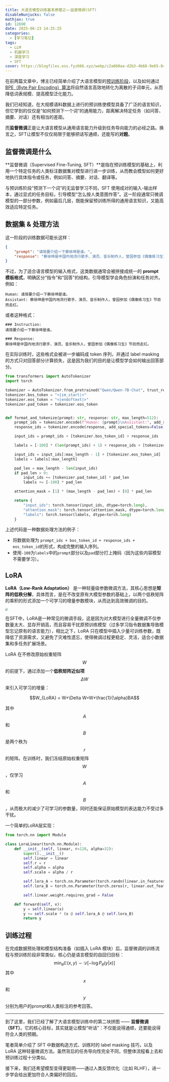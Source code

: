 ```yaml
---
title: 大语言模型训练基本原理之——监督微调(SFT)
disableNunjucks: false
mathjax: true
id: 12690
date: 2025-06-23 14:25:25
categories:
  - [学习笔记]
tags:
  - LLM
  - 机器学习
  - 深度学习
  - SFT
cover: https://blogfiles.oss.fyz666.xyz/webp/c2a660aa-d2b3-4b68-9e65-841abf6e6584.webp
---
```


在前两篇文章中，博主已经简单介绍了大语言模型的[预训练阶段](/blog/12634/)，以及如何通过[BPE（Byte Pair Encoding）算法](/blog/12679/)将自然语言高效地转化为离散的子词单元，从而降低词表规模、提高模型泛化能力。

我们已经知道，在大规模语料数据上进行的预训练使模型具备了广泛的语言知识，但它学到的仅仅是“如何预测下一个词”的通用能力，距离解决特定任务（如问答、摘要、对话）还有相当的差距。

而**监督微调**正是让大语言模型从通用语言能力升级到任务导向能力的必经之路。换言之，SFT让模型不仅仅局限于能够把话写通顺，还能写的**对题**。

## 监督微调是什么

**监督微调（Supervised Fine-Tuning, SFT）**是指在预训练模型的基础上，利用一个特定任务的人类标注数据集对模型进行进一步训练，从而教会模型如何更好地执行具体指令或任务，例如问答、摘要、对话、翻译等。

与预训练阶段“预测下一个词”的无监督学习不同，SFT 使用成对的输入-输出样本，通过显式的任务目标，引导模型“怎么按人类意图作答”。这一阶段通常只微调模型的一部分参数，例如最后几层，既能保留预训练所得的通用语言知识，又能高效适应特定任务。

## 数据集 & 处理方法

这一阶段的训练数据可能长这样：

```json
{
    "prompt": "请简要介绍一下蔡徐坤是谁。",
    "response": "蔡徐坤是中国内地流行歌手、演员、音乐制作人，曾因参加《偶像练习生》节目而走红。"
}
```

不过，为了适合语言模型的输入格式，这类数据通常会被拼接成统一的 **prompt 模板格式**，明确区分“指令”和“回答”的结构，引导模型学会角色扮演和任务对齐。例如：

```raw
Human: 请简要介绍一下蔡徐坤是谁。
Assistant: 蔡徐坤是中国内地流行歌手、演员、音乐制作人，曾因参加《偶像练习生》节目而走红。
```

或者这种格式：

```raw
### Instruction:
请简要介绍一下蔡徐坤是谁。

### Response:
蔡徐坤是中国内地流行歌手、演员、音乐制作人，曾因参加《偶像练习生》节目而走红。
```

在实际训练时，这些格式会被进一步编码成 token 序列，并通过 label masking 的方式只对回答部分计算损失，这是因为我们的目的是让模型学会如何输出回答部分。

```python
from transformers import AutoTokenizer
import torch

tokenizer = AutoTokenizer.from_pretrained("Qwen/Qwen-7B-Chat", trust_remote_code=True)
tokenizer.bos_token = "<|im_start|>"
tokenizer.eos_token = "<|endoftext|>"
tokenizer.pad_token = tokenizer.eos_token


def format_and_tokenize(prompt: str, response: str, max_length=512):
    prompt_ids = tokenizer.encode(f"Human: {prompt}\nAssistant:", add_special_tokens=False)
    response_ids = tokenizer.encode(response, add_special_tokens=False)

    input_ids = prompt_ids + [tokenizer.bos_token_id] + response_ids

    labels = [-100] * (len(prompt_ids) + 1) + response_ids + [tokenizer.eos_token_id]

    input_ids = input_ids[:max_length - 1] + [tokenizer.eos_token_id]
    labels = labels[:max_length]

    pad_len = max_length - len(input_ids)
    if pad_len > 0:
        input_ids += [tokenizer.pad_token_id] * pad_len
        labels += [-100] * pad_len

    attention_mask = [1] * (max_length - pad_len) + [0] * pad_len

    return {
        "input_ids": torch.tensor(input_ids, dtype=torch.long),
        "attention_mask": torch.tensor(attention_mask, dtype=torch.long),
        "labels": torch.tensor(labels, dtype=torch.long)
    }
```

上述代码是一种数据处理方法的例子：

- 将数据处理为 `prompt_ids + bos_token_id + response_ids + eos_token_id`的形式，构成完整的输入序列。
- 使用`-100`为`labels`中的`prompt`部分以及`pad`部分打上掩码（因为这些内容模型不需要学习）。

## LoRA

**LoRA（Low-Rank Adaptation）** 是一种轻量级参数微调方法，其核心思想是**矩阵的低秩分解**，具体而言，是在不改变原有大模型参数的基础上，以两个低秩矩阵的乘积的形式添加一个可学习的增量参数模块，从而达到高效微调的目的。

<img src="https://blogfiles.oss.fyz666.xyz/png/15e83f27-ab39-454f-ae39-391ad7589f49.png" style="zoom:50%;" />

在SFT中，LoRA是一种常见的微调手段，这是因为对大模型进行全量微调不仅参数量太大、显存开销高，而且容易干扰原预训练模型（过多学习指令数据集导致模型忘记原有的语言能力），相比之下，LoRA 只在模型中插入少量可训练参数，既降低了资源需求，又避免了灾难性遗忘，使得微调过程更稳定、灵活，适合小数据集和多任务扩展场景。

LoRA 在不修改原始权重矩阵 $$W$$的前提下，通过添加一个**低秩矩阵近似项** $$\Delta W$$​ 来引入可学习的增量：

$$W_{LoRA} = W+\Delta W=W+\frac{1}{\alpha}BA$$

其中$$A$$和$$B$$是两个秩为$$r$$的矩阵。在训练时，我们冻结原始权重矩阵$$W$$，仅学习$$A$$和$$B$$​，从而极大的减少了可学习的参数量，同时还能保证原始模型的表达能力不受过多干扰。

一个简单的LoRA层实现：

```python
from torch.nn import Module

class LoraLinear(torch.nn.Module):
    def __init__(self, linear, r=128, alpha=32):
        super().__init__()
        self.linear = linear
        self.r = r
        self.alpha = alpha
        self.scale = alpha / r

        self.lora_A = torch.nn.Parameter(torch.randn(linear.in_features, r) * 0.1)
        self.lora_B = torch.nn.Parameter(torch.zeros(r, linear.out_features))

        self.linear.weight.requires_grad = False

    def forward(self, x):
        y = self.linear(x)
        y += self.scale * (x @ self.lora_A @ self.lora_B)
        return y
```

## 训练过程

在完成数据预处理和模型结构准备（如插入 LoRA 模块）后，监督微调的训练流程与预训练阶段非常类似，核心仍是语言模型的自回归目标：
$$
\min_\theta\mathbb E(x,y)\sim\mathcal{D}[-\log P_\theta(y|x)]
$$
其中$$x$$和$$y$$分别为用户的prompt和人类标注的参考回答。

---

到了这里，我们已经了解了大语言模型训练中的第二块拼图 —— **监督微调（SFT）**。它的核心目标，其实就是让模型“听话”：不仅能说得通顺，还要能说得符合人类的预期。

笔者简单介绍了 SFT 中数据构造方式、训练时的 label masking 技巧，以及 LoRA 这种轻量微调方法。虽然背后的任务导向性完全不同，但整体流程看上去和预训练过程十分类似。

接下来，我们还希望模型变得更聪明——通过人类反馈优化（比如 RLHF），进一步学会给出更加符合人类偏好的回应。